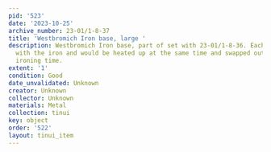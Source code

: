 ```yaml
---
pid: '523'
date: '2023-10-25'
archive_number: 23-01/1-8-37
title: 'Westbromich Iron base, large '
description: Westbromich Iron base, part of set with 23-01/1-8-36. Each base was interchangable
  with the iron and would be heated up at the same time and swapped out for longer
  ironing time.
extent: '1'
condition: Good
date_unvalidated: Unknown
creator: Unknown
collector: Unknown
materials: Metal
collection: tinui
key: object
order: '522'
layout: tinui_item
---
```

